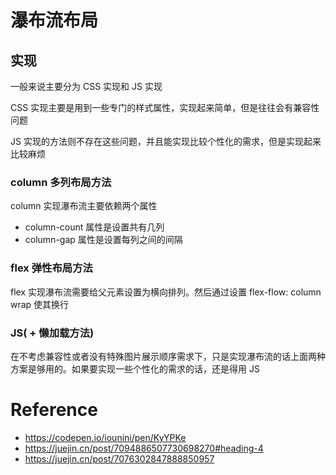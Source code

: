 # 瀑布流布局

## 实现

一般来说主要分为 CSS 实现和 JS 实现

CSS 实现主要是用到一些专门的样式属性，实现起来简单，但是往往会有兼容性问题

JS 实现的方法则不存在这些问题，并且能实现比较个性化的需求，但是实现起来比较麻烦

### column 多列布局方法

column 实现瀑布流主要依赖两个属性

- column-count 属性是设置共有几列
- column-gap 属性是设置每列之间的间隔

### flex 弹性布局方法

flex 实现瀑布流需要给父元素设置为横向排列。然后通过设置 flex-flow: column wrap 使其换⾏

### JS( + 懒加载方法)

在不考虑兼容性或者没有特殊图片展示顺序需求下，只是实现瀑布流的话上面两种方案是够用的。如果要实现一些个性化的需求的话，还是得用 JS

# Reference

- https://codepen.io/iounini/pen/KyYPKe
- https://juejin.cn/post/7094886507730698270#heading-4
- https://juejin.cn/post/7076302847888850957